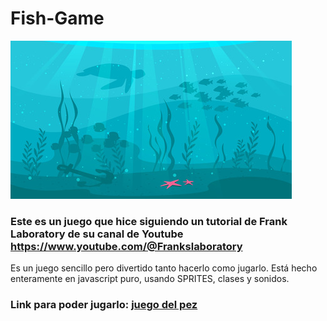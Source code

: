 # Fish-Game

![under sea](/juego-javascript/skathi180500143.jpg)

### Este es un juego que hice siguiendo un tutorial de Frank Laboratory de su canal de Youtube https://www.youtube.com/@Frankslaboratory

Es un juego sencillo pero divertido tanto hacerlo como jugarlo. Está hecho enteramente en javascript puro, usando SPRITES, clases y sonidos.

### Link para poder jugarlo: [juego del pez](https://fish-bubble.netlify.app/)
